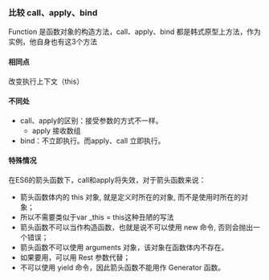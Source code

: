 ### 比较 call、apply、bind

Function 是函数对象的构造方法，call、apply、bind 都是韩式原型上方法，作为实例，他自身也有这3个方法

#### 相同点

改变执行上下文（this）



#### 不同处

- call、apply的区别：接受参数的方式不一样。
  - apply 接收数组
- bind：不立即执行。而apply、call 立即执行。



#### 特殊情况

在ES6的箭头函数下，call和apply将失效，对于箭头函数来说：

- 箭头函数体内的 this 对象, 就是定义时所在的对象, 而不是使用时所在的对象；
- 所以不需要类似于var _this = this这种丑陋的写法
- 箭头函数不可以当作构造函数，也就是说不可以使用 new 命令, 否则会抛出一个错误；
- 箭头函数不可以使用 arguments 对象，该对象在函数体内不存在。
- 如果要用，可以用 Rest 参数代替；
- 不可以使用 yield 命令，因此箭头函数不能用作 Generator 函数。
  

